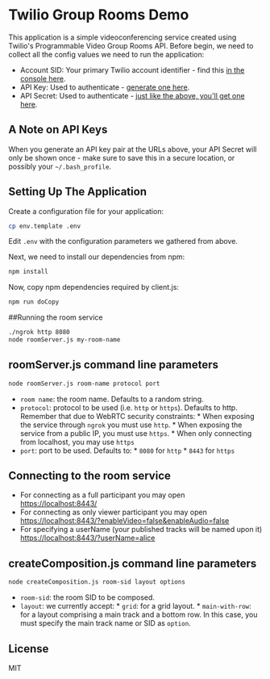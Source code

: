# Twilio Group Rooms Demo

This application is a simple videoconferencing service created using Twilio's Programmable Video Group Rooms API. Before begin, we need to collect all the config values we need to run the application:

* Account SID: Your primary Twilio account identifier - find this [in the console here](https://www.twilio.com/console).
* API Key: Used to authenticate - [generate one here](https://www.twilio.com/console/video/dev-tools/api-keys).
* API Secret: Used to authenticate - [just like the above, you'll get one here](https://www.twilio.com/console/video/dev-tools/api-keys).

## A Note on API Keys

When you generate an API key pair at the URLs above, your API Secret will only
be shown once - make sure to save this in a secure location,
or possibly your `~/.bash_profile`.

## Setting Up The Application

Create a configuration file for your application:
```bash
cp env.template .env
```

Edit `.env` with the configuration parameters we gathered from above.

Next, we need to install our dependencies from npm:
```bash
npm install
```

Now, copy npm dependencies required by client.js:
```bash
npm run doCopy
```

##Running the room service

```bash
./ngrok http 8080
node roomServer.js my-room-name
```

## roomServer.js command line parameters

```bash
node roomServer.js room-name protocol port
```

* `room name`: the room  name. Defaults to a random string.
* `protocol`: protocol to be used (i.e. `http` or `https`). Defaults to http.
Remember that due to WebRTC security constraints:
      * When exposing the service through `ngrok` you must use `http`.
      * When exposing the service from a public IP, you must use `https`.
      * When only connecting from localhost, you may use `https`
* `port`: port to be used. Defaults to:
      * `8080` for `http`
      * `8443` for `https`

## Connecting to the room service

* For connecting as a full participant you may open [https://localhost:8443/](https://localhost:8443/)
* For connecting as only viewer participant you may open [https://localhost:8443/?enableVideo=false&enableAudio=false](https://localhost:8443/?enableVideo=false&enableAudio=false)
* For specifying a userName (your published tracks will be named upon it)
      [https://localhost:8443/?userName=alice](https://localhost:8443/?userName=alice)



## createComposition.js command line parameters

```bash
node createComposition.js room-sid layout options
```

* `room-sid`: the room SID to be composed.
* `layout`: we currently accept:
      * `grid`: for a grid layout.
      * `main-with-row`: for a layout comprising a main track and a bottom row.
      In this case, you must specify the main track name or SID as `option`.

## License

MIT

